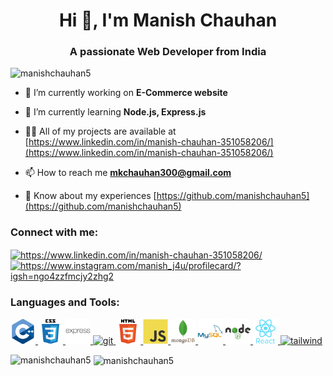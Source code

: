 <h1 align="center">Hi 👋, I'm Manish Chauhan</h1>
<h3 align="center">A passionate Web Developer from India</h3>

<p align="left"> <img src="https://komarev.com/ghpvc/?username=manishchauhan5&label=Profile%20views&color=0e75b6&style=flat" alt="manishchauhan5" /> </p>

- 🔭 I’m currently working on **E-Commerce website**

- 🌱 I’m currently learning **Node.js, Express.js**

- 👨‍💻 All of my projects are available at [https://www.linkedin.com/in/manish-chauhan-351058206/](https://www.linkedin.com/in/manish-chauhan-351058206/)

- 📫 How to reach me **mkchauhan300@gmail.com**

- 📄 Know about my experiences [https://github.com/manishchauhan5](https://github.com/manishchauhan5)

<h3 align="left">Connect with me:</h3>
<p align="left">
<a href="https://linkedin.com/in/https://www.linkedin.com/in/manish-chauhan-351058206/" target="blank"><img align="center" src="https://raw.githubusercontent.com/rahuldkjain/github-profile-readme-generator/master/src/images/icons/Social/linked-in-alt.svg" alt="https://www.linkedin.com/in/manish-chauhan-351058206/" height="30" width="40" /></a>
<a href="https://instagram.com/https://www.instagram.com/manish_j4u/profilecard/?igsh=ngo4zzfmcjy2zhg2" target="blank"><img align="center" src="https://raw.githubusercontent.com/rahuldkjain/github-profile-readme-generator/master/src/images/icons/Social/instagram.svg" alt="https://www.instagram.com/manish_j4u/profilecard/?igsh=ngo4zzfmcjy2zhg2" height="30" width="40" /></a>
</p>

<h3 align="left">Languages and Tools:</h3>
<p align="left"> <a href="https://www.w3schools.com/cpp/" target="_blank" rel="noreferrer"> <img src="https://raw.githubusercontent.com/devicons/devicon/master/icons/cplusplus/cplusplus-original.svg" alt="cplusplus" width="40" height="40"/> </a> <a href="https://www.w3schools.com/css/" target="_blank" rel="noreferrer"> <img src="https://raw.githubusercontent.com/devicons/devicon/master/icons/css3/css3-original-wordmark.svg" alt="css3" width="40" height="40"/> </a> <a href="https://expressjs.com" target="_blank" rel="noreferrer"> <img src="https://raw.githubusercontent.com/devicons/devicon/master/icons/express/express-original-wordmark.svg" alt="express" width="40" height="40"/> </a> <a href="https://git-scm.com/" target="_blank" rel="noreferrer"> <img src="https://www.vectorlogo.zone/logos/git-scm/git-scm-icon.svg" alt="git" width="40" height="40"/> </a> <a href="https://www.w3.org/html/" target="_blank" rel="noreferrer"> <img src="https://raw.githubusercontent.com/devicons/devicon/master/icons/html5/html5-original-wordmark.svg" alt="html5" width="40" height="40"/> </a> <a href="https://developer.mozilla.org/en-US/docs/Web/JavaScript" target="_blank" rel="noreferrer"> <img src="https://raw.githubusercontent.com/devicons/devicon/master/icons/javascript/javascript-original.svg" alt="javascript" width="40" height="40"/> </a> <a href="https://www.mongodb.com/" target="_blank" rel="noreferrer"> <img src="https://raw.githubusercontent.com/devicons/devicon/master/icons/mongodb/mongodb-original-wordmark.svg" alt="mongodb" width="40" height="40"/> </a> <a href="https://www.mysql.com/" target="_blank" rel="noreferrer"> <img src="https://raw.githubusercontent.com/devicons/devicon/master/icons/mysql/mysql-original-wordmark.svg" alt="mysql" width="40" height="40"/> </a> <a href="https://nodejs.org" target="_blank" rel="noreferrer"> <img src="https://raw.githubusercontent.com/devicons/devicon/master/icons/nodejs/nodejs-original-wordmark.svg" alt="nodejs" width="40" height="40"/> </a> <a href="https://reactjs.org/" target="_blank" rel="noreferrer"> <img src="https://raw.githubusercontent.com/devicons/devicon/master/icons/react/react-original-wordmark.svg" alt="react" width="40" height="40"/> </a> <a href="https://tailwindcss.com/" target="_blank" rel="noreferrer"> <img src="https://www.vectorlogo.zone/logos/tailwindcss/tailwindcss-icon.svg" alt="tailwind" width="40" height="40"/> </a> </p>

<p><img align="left" src="https://github-readme-stats.vercel.app/api/top-langs?username=manishchauhan5&show_icons=true&locale=en&layout=compact" alt="manishchauhan5" /></p>

<p>&nbsp;<img align="center" src="https://github-readme-stats.vercel.app/api?username=manishchauhan5&show_icons=true&locale=en" alt="manishchauhan5" /></p>

